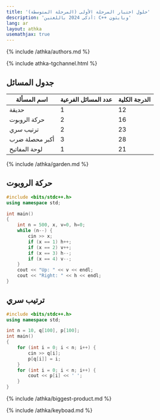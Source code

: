 ```yaml
---
title: 'حلول اختبار المرحلة الأولى (المرحلة المتوسطة)'
description: 'أذكى 2024 باللغتين: C++ وبايثون'
lang: ar
layout: athka
usemathjax: true
---
```


{% include /athka/authors.md %}

{% include athka-tgchannel.html %}

## جدول المسائل
<table>
  <thead>
   <th>اسم المسألة</th>
   <th>عدد المسائل الفرعية</th>
   <th>الدرجة الكلية</th>
  </thead>
  <tbody>
   <tr>
   <td>حديقة</td>
   <td>1</td>
   <td>12</td>
   </tr>
   <tr>
   <td>حركة الروبوت</td>
   <td>2</td>
   <td>16</td>
   </tr>
   <tr>
   <td>ترتيب سري</td>
   <td>2</td>
   <td>23</td>
   </tr>
   <tr>
   <td>أكبر محصلة ضرب</td>
   <td>3</td>
   <td>28</td>
   </tr>
   <tr>
   <td>لوحة المفاتيح</td>
   <td>1</td>
   <td>21</td>
   </tr>
  </tbody>
</table>


{% include /athka/garden.md %}

## حركة الروبوت
```cpp
#include <bits/stdc++.h>
using namespace std;

int main()
{
    int n = 500, x, v=0, h=0;
    while (n--) {
        cin >> x;
        if (x == 1) h++;
        if (x == 2) v++;
        if (x == 3) h--;
        if (x == 4) v--;
    }
    cout << "Up: " << v << endl;
    cout << "Right: " << h << endl; 
}
```


## ترتيب سري
```cpp
#include <bits/stdc++.h>
using namespace std;

int n = 10, q[100], p[100];
int main()
{
    for (int i = 0; i < n; i++) {
        cin >> q[i];
        p[q[i]] = i;
    }
    for (int i = 0; i < n; i++) {
        cout << p[i] << ' ';
    }
}
```

{% include /athka/biggest-product.md %}

{% include /athka/keyboad.md %}
